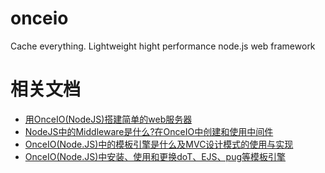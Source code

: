 # onceio
Cache everything. Lightweight hight performance node.js web framework


# 相关文档

- [用OnceIO(NodeJS)搭建简单的web服务器](http://cn.oncedoc.com/blog/view/iu94ogr2nwkj)
- [NodeJS中的Middleware是什么?在OnceIO中创建和使用中间件](http://cn.oncedoc.com/blog/view/iukgjmgbbf6h)
- [OnceIO(Node.JS)中的模板引擎是什么及MVC设计模式的使用与实现](http://cn.oncedoc.com/blog/view/iup2u927oyqz)
- [OnceIO(Node.JS)中安装、使用和更换doT、EJS、pug等模板引擎](http://cn.oncedoc.com/blog/view/iurpschtl29e)
